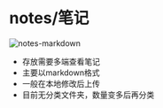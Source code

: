 # notes/笔记
![notes-markdown](https://img.shields.io/badge/notes-markdown-blue)
+ 存放需要多端查看笔记
+ 主要以markdown格式
+ 一般在本地修改后上传
+ 目前无分类文件夹，数量变多后再分类
